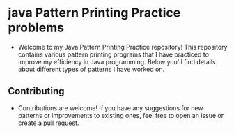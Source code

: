 # java Pattern Printing Practice problems 
- Welcome to my Java Pattern Printing Practice repository! This repository contains various pattern printing programs that I have practiced to improve my efficiency in Java programming. Below you'll find details about different types of patterns I have worked on.


## Contributing
 - Contributions are welcome! If you have any suggestions for new patterns or improvements to existing ones, feel free to open an issue or create a pull request.
